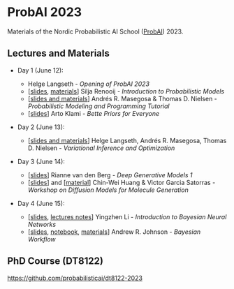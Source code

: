 # ProbAI 2023

Materials of the Nordic Probabilistic AI School ([ProbAI](https://www.probabilistic.ai)) 2023.

## Lectures and Materials

* Day 1 (June 12):
  - Helge Langseth - *Opening of ProbAI 2023*
  - [[slides](https://github.com/probabilisticai/probai-2023/tree/main/day_1/2_silja/IntroductionToProbabilisticModels.pdf), [materials](https://github.com/probabilisticai/probai-2023/tree/main/day_1/README.md)] Silja Renooij - *Introduction to Probabilistic Models*
  - [[slides and materials](https://github.com/PGM-Lab/2023-ProbAI)] Andrés R. Masegosa & Thomas D. Nielsen - *Probabilistic Modeling and Programming Tutorial*
  - [[slides](https://github.com/probabilisticai/probai-2023/tree/main/day_1/4_arto/BetterPriorsKlami.pdf)] Arto Klami - *Bette Priors for Everyone*

* Day 2 (June 13):
  - [[slides and materials](https://github.com/PGM-Lab/2023-ProbAI)] Helge Langseth, Andrés R. Masegosa, Thomas D. Nielsen - *Variational Inference and Optimization*

* Day 3 (June 14):
  - [[slides](https://github.com/probabilisticai/probai-2023/tree/main/day_3/1_Deep_Generative_Models_Trondheim_14_6_2023.pdf)] Rianne van den Berg - *Deep Generative Models 1*
  - [[slides](https://github.com/probabilisticai/probai-2023/tree/main/day_3/2_Difusion_Models_Trondheim.pdf)] and [[material](https://colab.research.google.com/drive/1P-5yL4PFONx03Ekpu1vsNp3ghkFoOR_2?usp=sharing)] Chin-Wei Huang & Victor Garcia Satorras - *Workshop on Diffusion Models for Molecule Generation*
 
* Day 4 (June 15):
  - [[slides](https://github.com/probabilisticai/probai-2023/blob/main/day_4/1_yingzhenli/ProbAI2023_vi_bnn_tutorial.pdf), [lectures notes](https://github.com/probabilisticai/probai-2023/blob/main/day_4/1_yingzhenli/ProbAI2023_lecture_note.pdf)]  Yingzhen Li - *Introduction to Bayesian Neural Networks*
  - [[slides](https://github.com/andrjohns/ProbAI-2023/blob/main/ProbAI2023.pdf), [notebook](https://colab.research.google.com/github/andrjohns/ProbAI-2023/blob/main/BayesianWorkflow.ipynb), [materials](https://github.com/andrjohns/ProbAI-2023)]  Andrew R. Johnson - *Bayesian Workflow*

## PhD Course (DT8122)

https://github.com/probabilisticai/dt8122-2023
